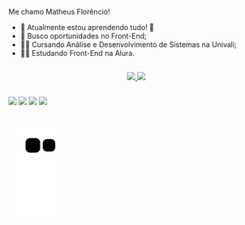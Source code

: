 
Me chamo Matheus Florêncio!

- 🌱 Atualmente estou aprendendo tudo! 🤣
- 🔭 Busco oportunidades no Front-End;
- 👨‍🎓 Cursando Análise e Desenvolvimento de Sistemas na Univali;
- 👨‍💻 Estudando Front-End na Alura. 

 ##
 
<div align="center">
  <a href="https://github.com/1matheusflorencio">
  <img height="170em" src="https://github-readme-stats.vercel.app/api?username=1matheusflorencio&show_icons=true&theme=dark&include_all_commits=true&count_private=true"/>
  <img height="170em" src="https://github-readme-stats.vercel.app/api/top-langs/?username=1matheusflorencio&layout=compact&langs_count=7&theme=dark"/>
</div>

 ##
 
 <div> <a href="https://www.linkedin.com/in/matheus-flor%C3%AAncio/" target="_blank"><img src="https://img.shields.io/badge/LinkedIn-0077B5?style=for-the-badge&logo=linkedin&logoColor=white"></a> <!-- LinkedIn -->
    <a href="https://www.youtube.com/channel/UCH1VWs-9V63VyGkrcSbtXIg" target="_blank"><img src="https://img.shields.io/badge/YouTube-FF0000?style=for-the-badge&logo=youtube&logoColor=white" target="_blank"></a> <!-- Youtube -->
  <a href="https://www.instagram.com/1matheusflorencio/" target="_blank"><img src="https://img.shields.io/badge/Instagram-E4405F?style=for-the-badge&logo=instagram&logoColor=white" target="_blank"></a> <!-- Instagram -->
  <a href = "mailto:contactmatheusflorencio@gmail.com"><img src="https://img.shields.io/badge/Gmail-D14836?style=for-the-badge&logo=gmail&logoColor=white" target="_blank"></a> <!-- E-mail -->

  
 ## 

![Snake animation](https://github.com/1matheusflorencio/1matheusflorencio/blob/output/github-contribution-grid-snake.svg)
</div>
